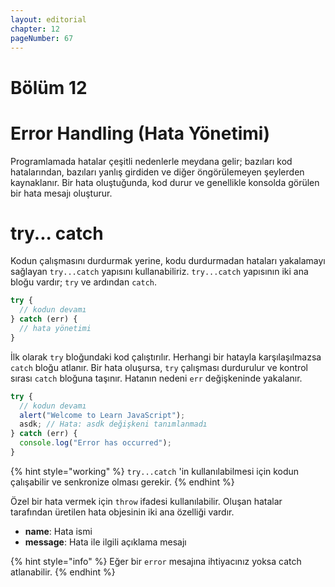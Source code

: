 ```yaml
---
layout: editorial
chapter: 12
pageNumber: 67
---
```


# Bölüm 12

# Error Handling (Hata Yönetimi)

Programlamada hatalar çeşitli nedenlerle meydana gelir; bazıları kod hatalarından, bazıları yanlış girdiden ve diğer öngörülemeyen şeylerden kaynaklanır. Bir hata oluştuğunda, kod durur ve genellikle konsolda görülen bir hata mesajı oluşturur.&#x20;

# try... catch

Kodun çalışmasını durdurmak yerine, kodu durdurmadan hataları yakalamayı sağlayan `try...catch` yapısını kullanabiliriz. `try...catch` yapısının iki ana bloğu vardır; `try` ve ardından `catch`.&#x20;

```javascript
try {
  // kodun devamı
} catch (err) {
  // hata yönetimi
}
```

İlk olarak `try` bloğundaki kod çalıştırılır. Herhangi bir hatayla karşılaşılmazsa `catch` bloğu atlanır. Bir hata oluşursa, `try` çalışması durdurulur ve kontrol sırası `catch` bloğuna taşınır. Hatanın nedeni `err` değişkeninde yakalanır.

```javascript
try {
  // kodun devamı
  alert("Welcome to Learn JavaScript");
  asdk; // Hata: asdk değişkeni tanımlanmadı
} catch (err) {
  console.log("Error has occurred");
}
```

{% hint style="working" %}
`try...catch` 'in kullanılabilmesi için kodun çalışabilir ve senkronize olması gerekir.
{% endhint %}

Özel bir hata vermek için `throw` ifadesi kullanılabilir. Oluşan hatalar tarafından üretilen hata objesinin iki ana özelliği vardır.&#x20;

- **name**: Hata ismi
- **message**: Hata ile ilgili açıklama mesajı&#x20;

{% hint style="info" %}
Eğer bir `error` mesajına ihtiyacınız yoksa catch atlanabilir.
{% endhint %}
